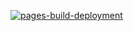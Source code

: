 [![pages-build-deployment](https://github.com/gabriel-rodriguezcastellini/rick-and-morty-character-viewer/actions/workflows/pages/pages-build-deployment/badge.svg)](https://github.com/gabriel-rodriguezcastellini/rick-and-morty-character-viewer/actions/workflows/pages/pages-build-deployment)
